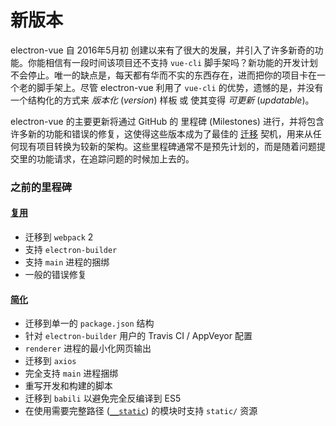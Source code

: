 # 新版本

electron-vue 自 2016年5月初 创建以来有了很大的发展，并引入了许多新奇的功能。你能相信有一段时间该项目还不支持 `vue-cli` 脚手架吗？新功能的开发计划不会停止。唯一的缺点是，每天都有华而不实的东西存在，进而把你的项目卡在一个老的脚手架上。尽管 electron-vue 利用了 `vue-cli` 的优势，遗憾的是，并没有一个结构化的方式来 _版本化_ (_version_) 样板 或 使其变得 _可更新_ (_updatable_)。

electron-vue 的主要更新将通过 GitHub 的 里程碑 (Milestones) 进行，并将包含许多新的功能和错误的修复，这使得这些版本成为了最佳的 [迁移](/migration-guide.md) 契机，用来从任何现有项目转换为较新的架构。这些里程碑通常不是预先计划的，而是随着问题提交里的功能请求，在追踪问题的时候加上去的。

### 之前的里程碑

#### [复用](https://github.com/SimulatedGREG/electron-vue/milestone/1?closed=1)

* 迁移到 `webpack` 2
* 支持 `electron-builder`
* 支持 `main` 进程的捆绑
* 一般的错误修复

#### [简化](https://github.com/SimulatedGREG/electron-vue/issues/171)

* 迁移到单一的 `package.json` 结构
* 针对 `electron-builder` 用户的 Travis CI / AppVeyor 配置
* `renderer` 进程的最小化网页输出
* 迁移到 `axios`
* 完全支持 `main` 进程捆绑
* 重写开发和构建的脚本
* 迁移到 `babili` 以避免完全反编译到 ES5
* 在使用需要完整路径 \([`__static`](/using-static-assets.md)\) 的模块时支持 `static/` 资源
